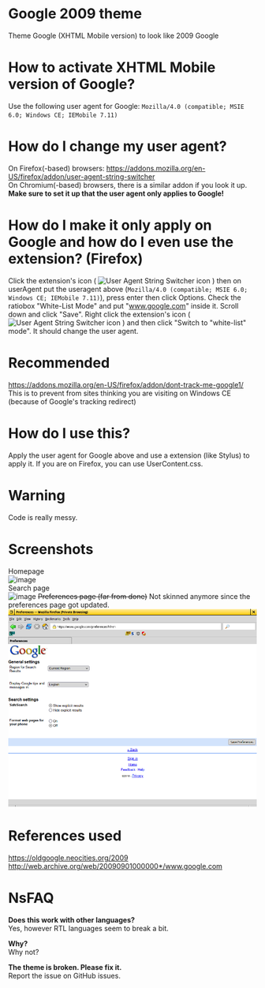 # Google 2009 theme
Theme Google (XHTML Mobile version) to look like 2009 Google

# How to activate XHTML Mobile version of Google?
Use the following user agent for Google: ```Mozilla/4.0 (compatible; MSIE 6.0; Windows CE; IEMobile 7.11)```

# How do I change my user agent?
On Firefox(-based) browsers: https://addons.mozilla.org/en-US/firefox/addon/user-agent-string-switcher  
On Chromium(-based) browsers, there is a similar addon if you look it up.  
**Make sure to set it up that the user agent only applies to Google!**

# How do I make it only apply on Google and how do I even use the extension? (Firefox)
Click the extension's icon (
<img src="https://addons.mozilla.org/user-media/addon_icons/853/853731-64.png" alt="User Agent String Switcher icon" width="16" height="16">
) then on userAgent put the useragent above (```Mozilla/4.0 (compatible; MSIE 6.0; Windows CE; IEMobile 7.11)```), press enter then click Options. Check the ratiobox "White-List Mode" and put "www.google.com" inside it. Scroll down and click "Save". Right click the extension's icon (
<img src="https://addons.mozilla.org/user-media/addon_icons/853/853731-64.png" alt="User Agent String Switcher icon" width="16" height="16">
) and then click "Switch to "white-list" mode". It should change the user agent.

# Recommended
https://addons.mozilla.org/en-US/firefox/addon/dont-track-me-google1/  
This is to prevent from sites thinking you are visiting on Windows CE (because of Google's tracking redirect)

# How do I use this?
Apply the user agent for Google above and use a extension (like Stylus) to apply it. If you are on Firefox, you can use UserContent.css.

# Warning
Code is really messy.

# Screenshots
Homepage  
![image](https://user-images.githubusercontent.com/80153347/209447907-22ed7098-d5ac-4f5b-9a19-75c70d357fef.png)  
Search page  
![image](https://user-images.githubusercontent.com/80153347/209447926-99a94fc6-f483-430c-bfa9-10c2954948a3.png)
<s>Preferences page (far from done)</s> Not skinned anymore since the preferences page got updated.
![Preferences page](preferences.png "Preferences page")  


# References used
https://oldgoogle.neocities.org/2009  
http://web.archive.org/web/20090901000000*/www.google.com

# NsFAQ
**Does this work with other languages?**  
Yes, however RTL languages seem to break a bit.  

**Why?**  
Why not?  
  
**The theme is broken. Please fix it.**  
Report the issue on GitHub issues.
